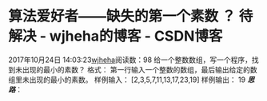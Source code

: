 # 算法爱好者——缺失的第一个素数 ？ 待解决 - wjheha的博客 - CSDN博客
2017年10月24日 14:03:23[wjheha](https://me.csdn.net/wjheha)阅读数：98
给一个整数数组，写一个程序，找到未出现的最小的素数？
格式： 
第一行输入一个整数的数组，最后输出给定的数组里未出现的最小的素数。
样例输入： 
[2,3,5,7,11,13,17,23,19]
样例输出： 
19
***思路***：
